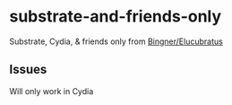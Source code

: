 # substrate-and-friends-only
Substrate, Cydia, & friends only from [Bingner/Elucubratus](https://apt.bingner.com)


## Issues

Will only work in Cydia
